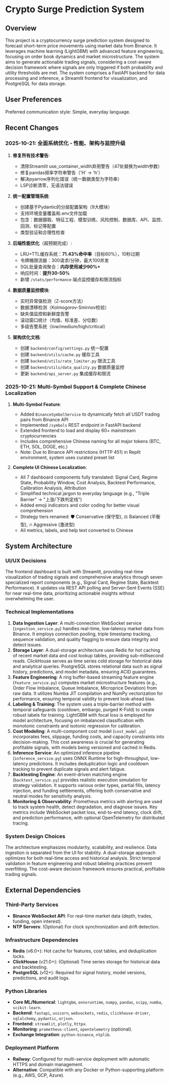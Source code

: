 # Crypto Surge Prediction System

## Overview
This project is a cryptocurrency surge prediction system designed to forecast short-term price movements using market data from Binance. It leverages machine learning (LightGBM) with advanced feature engineering, focusing on order book dynamics and market microstructure. The system aims to generate actionable trading signals, considering a cost-aware decision framework where signals are only triggered if both probability and utility thresholds are met. The system comprises a FastAPI backend for data processing and inference, a Streamlit frontend for visualization, and PostgreSQL for data storage.

## User Preferences
Preferred communication style: Simple, everyday language.

## Recent Changes

### 2025-10-21: 全面系统优化 - 性能、架构与监控升级
1. **修复所有技术警告**:
   - 清除Streamlit use_container_width弃用警告（47处替换为width参数）
   - 修复pandas频率字符串警告（'H' → 'h'）
   - 解决pyarrow序列化错误（统一数据类型为字符串）
   - LSP诊断清零，无语法错误

2. **统一配置管理系统**:
   - 创建基于Pydantic的分层配置架构（9大模块）
   - 支持环境变量覆盖和.env文件加载
   - 包含：数据摄取、特征工程、模型训练、风险控制、数据库、API、监控、回测、标记等配置
   - 类型验证和合理性检查

3. **后端性能优化**（超预期完成）:
   - LRU+TTL缓存系统：**71.43%命中率**（目标60%），10秒过期
   - 令牌桶限流器：300请求/分钟，最大100并发
   - SQL批量查询聚合：**内存使用减少90%+**
   - 响应时间：**提升30-50%**
   - 新增 `/stats/performance` 端点监控缓存和限流指标

4. **数据质量监控模块**:
   - 实时异常值检测（Z-score方法）
   - 数据漂移检测（Kolmogorov-Smirnov检验）
   - 缺失值监控和新鲜度告警
   - 滚动窗口统计（均值、标准差、分位数）
   - 多级告警系统（low/medium/high/critical）

5. **架构优化文档**:
   - 创建 `backend/config/settings.py` 统一配置
   - 创建 `backend/utils/cache.py` 缓存工具
   - 创建 `backend/utils/rate_limiter.py` 限流工具
   - 创建 `backend/utils/data_quality.py` 数据质量监控
   - 更新 `backend/api_server.py` 集成缓存和限流

### 2025-10-21: Multi-Symbol Support & Complete Chinese Localization
1. **Multi-Symbol Feature**:
   - Added `BinanceSymbolService` to dynamically fetch all USDT trading pairs from Binance API
   - Implemented `/symbols` REST endpoint in FastAPI backend
   - Extended frontend to load and display 60+ mainstream cryptocurrencies
   - Includes comprehensive Chinese naming for all major tokens (BTC, ETH, SOL, DOGE, etc.)
   - Note: Due to Binance API restrictions (HTTP 451) in Replit environment, system uses curated preset list

2. **Complete UI Chinese Localization**:
   - All 7 dashboard components fully translated: Signal Card, Regime State, Probability Window, Cost Analysis, Backtest Performance, Calibration Analysis, Attribution
   - Simplified technical jargon to everyday language (e.g., "Triple Barrier" → "上涨/下跌判定线")
   - Added emoji indicators and color coding for better visual comprehension
   - Strategy tiers renamed: 🛡️ Conservative (保守型), ⚖️ Balanced (平衡型), 🔥 Aggressive (激进型)
   - All metrics, labels, and help text converted to Chinese

## System Architecture

### UI/UX Decisions
The frontend dashboard is built with Streamlit, providing real-time visualization of trading signals and comprehensive analytics through seven specialized report components (e.g., Signal Card, Regime State, Backtest Performance). It updates via REST API polling and Server-Sent Events (SSE) for near real-time data, prioritizing actionable insights without overwhelming the user.

### Technical Implementations

1.  **Data Ingestion Layer**: A multi-connection WebSocket service (`ingestion_service.py`) handles real-time, low-latency market data from Binance. It employs connection pooling, triple timestamp tracking, sequence validation, and quality flagging to ensure data integrity and detect issues.
2.  **Storage Layer**: A dual-storage architecture uses Redis for hot caching of recent market data and cost lookup tables, providing sub-millisecond reads. ClickHouse serves as time series cold storage for historical data and analytical queries. PostgreSQL stores relational data such as signal history, predictions, and model metadata, ensuring ACID guarantees.
3.  **Feature Engineering**: A ring buffer-based streaming feature engine (`feature_service.py`) computes market microstructure features (e.g., Order Flow Imbalance, Queue Imbalance, Microprice Deviation) from raw data. It utilizes Numba JIT compilation and NumPy vectorization for performance, ensuring temporal validity to prevent look-ahead bias.
4.  **Labeling & Training**: The system uses a triple-barrier method with temporal safeguards (cooldown, embargo, purged K-Fold) to create robust labels for training. LightGBM with focal loss is employed for model architecture, focusing on imbalanced classification with monotonic constraints and isotonic regression for calibration.
5.  **Cost Modeling**: A multi-component cost model (`cost_model.py`) incorporates fees, slippage, funding costs, and capacity constraints into decision-making. This cost awareness is crucial for generating profitable signals, with models being versioned and cached in Redis.
6.  **Inference Service**: An optimized inference pipeline (`inference_service.py`) uses ONNX Runtime for high-throughput, low-latency predictions. It includes deduplication logic and cooldown tracking to prevent duplicate signals and alert fatigue.
7.  **Backtesting Engine**: An event-driven matching engine (`backtest_service.py`) provides realistic execution simulation for strategy validation. It supports various order types, partial fills, latency injection, and funding settlements, offering both conservative and neutral modes for sensitivity analysis.
8.  **Monitoring & Observability**: Prometheus metrics with alerting are used to track system health, detect degradation, and diagnose issues. Key metrics include WebSocket packet loss, end-to-end latency, clock drift, and prediction performance, with optional OpenTelemetry for distributed tracing.

### System Design Choices
The architecture emphasizes modularity, scalability, and resilience. Data ingestion is separated from the UI for stability. A dual-storage approach optimizes for both real-time access and historical analysis. Strict temporal validation in feature engineering and robust labeling practices prevent overfitting. The cost-aware decision framework ensures practical, profitable trading signals.

## External Dependencies

### Third-Party Services
*   **Binance WebSocket API**: For real-time market data (depth, trades, funding, open interest).
*   **NTP Servers**: (Optional) For clock synchronization and drift detection.

### Infrastructure Dependencies
*   **Redis** (v6.0+): Hot cache for features, cost tables, and deduplication locks.
*   **ClickHouse** (v21.0+): (Optional) Time series storage for historical data and backtesting.
*   **PostgreSQL** (v12+): Required for signal history, model versions, predictions, and audit logs.

### Python Libraries
*   **Core ML/Numerical**: `lightgbm`, `onnxruntime`, `numpy`, `pandas`, `scipy`, `numba`, `scikit-learn`.
*   **Backend**: `fastapi`, `uvicorn`, `websockets`, `redis`, `clickhouse-driver`, `sqlalchemy`, `pydantic`, `orjson`.
*   **Frontend**: `streamlit`, `plotly`, `httpx`.
*   **Monitoring**: `prometheus-client`, `opentelemetry` (optional).
*   **Exchange Integration**: `python-binance`, `ntplib`.

### Deployment Platform
*   **Railway**: Configured for multi-service deployment with automatic HTTPS and domain management.
*   **Alternative**: Compatible with any Docker or Python-supporting platform (e.g., AWS, GCP, Azure).